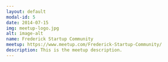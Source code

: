 ```yaml
---
layout: default
modal-id: 5
date: 2014-07-15
img: meetup-logo.jpg
alt: image-alt
name: Frederick Startup Community
meetup: https://www.meetup.com/Frederick-Startup-Community/
description: This is the meetup description.
---
```

